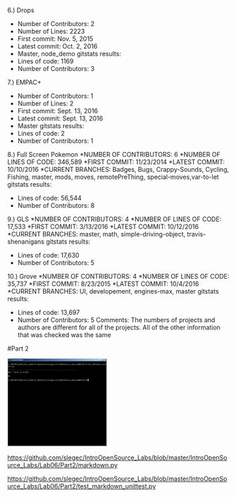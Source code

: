 6.) Drops
* Number of Contributors: 2
* Number of Lines: 2223
* First commit: Nov. 5, 2015
* Latest commit: Oct. 2, 2016
* Master, node_demo
gitstats results:
* Lines of code: 1169
* Number of Contributors: 3


7.) EMPAC+
* Number of Contributors: 1
* Number of Lines: 2
* First commit: Sept. 13, 2016
* Latest commit: Sept. 13, 2016
* Master
gitstats results:
* Lines of code: 2
* Number of Contributors: 1


8.) Full Screen Pokemon
*NUMBER OF CONTRIBUTORS: 6
*NUMBER OF LINES OF CODE: 346,589
*FIRST COMMIT: 11/23/2014
*LATEST COMMIT: 10/10/2016
*CURRENT BRANCHES: Badges, Bugs, Crappy-Sounds, Cycling, Fishing, master, mods, moves, remotePreThing, special-moves,var-to-let
gitstats results:
* Lines of code: 56,544
* Number of Contributors: 8

9.) GLS
*NUMBER OF CONTRIBUTORS: 4
*NUMBER OF LINES OF CODE: 17,533
*FIRST COMMIT:  3/13/2016
*LATEST COMMIT: 10/12/2016
*CURRENT BRANCHES: master, math, simple-driving-object, travis-shenanigans
gitstats results:
* Lines of code: 17,630
* Number of Contributors: 5

10.) Grove
*NUMBER OF CONTRIBUTORS: 4
*NUMBER OF LINES OF CODE: 35,737
*FIRST COMMIT: 8/23/2015
*LATEST COMMIT: 10/4/2016
*CURRENT BRANCHES: UI, developement, engines-max, master
gitstats results:
* Lines of code: 13,697
* Number of Contributors: 5
Comments:
The numbers of projects and authors are different for all of the projects. All of the other information that was checked was the same


#Part 2


<img src="./Output.jpg" alt="Output" height="200">


https://github.com/slegec/IntroOpenSource_Labs/blob/master/IntroOpenSource_Labs/Lab06/Part2/markdown.py

https://github.com/slegec/IntroOpenSource_Labs/blob/master/IntroOpenSource_Labs/Lab06/Part2/test_markdown_unittest.py
